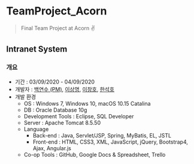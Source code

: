 # TeamProject_Acorn
> Final Team Project at Acorn :v:

## Intranet System
### 개요
- 기간 : 03/09/2020 - 04/09/2020
- 개발자 : [백연수 (PM)](https://github.com/yeonsu100), [이상명](https://github.com/2ee30), [이창호](https://github.com/Maltitols), [한석호](https://github.com/gkstjrgh4)
- 개발 환경
  - OS : Windows 7, Windows 10, macOS 10.15 Catalina
  - DB : Oracle Database 10g
  - Development Tools : Eclipse, SQL Developer
  - Server : Apache Tomcat 8.5.50
  - Language
    - Back-end : Java, Servlet/JSP, Spring, MyBatis, EL, JSTL
    - Front-end : HTML, CSS3, XML, JavaScript, jQuery, Bootstrap4, Ajax, Angular.js
  - Co-op Tools : GitHub, Google Docs & Spreadsheet, Trello
